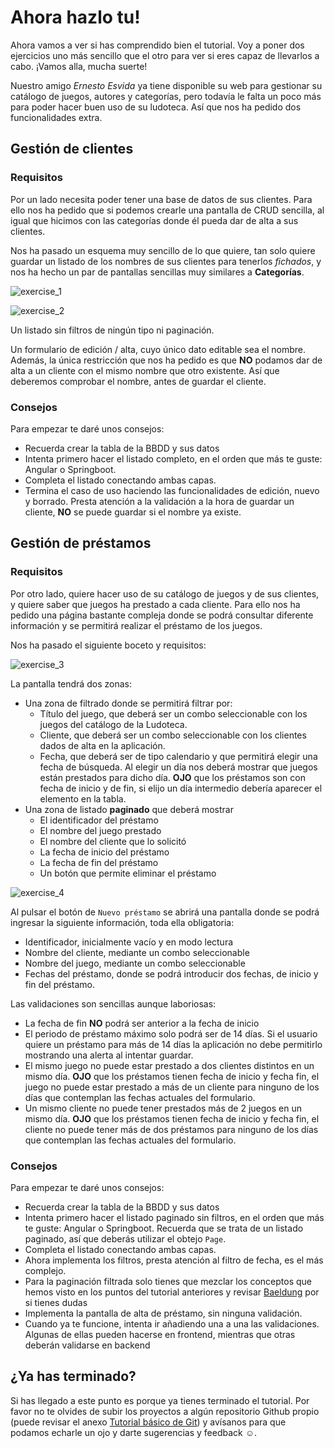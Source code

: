 # Ahora hazlo tu!

Ahora vamos a ver si has comprendido bien el tutorial. Voy a poner dos ejercicios uno más sencillo que el otro para ver si eres capaz de llevarlos a cabo. ¡Vamos alla, mucha suerte!

Nuestro amigo *Ernesto Esvida* ya tiene disponible su web para gestionar su catálogo de juegos, autores y categorías, pero todavía le falta un poco más para poder hacer buen uso de su ludoteca. Así que nos ha pedido dos funcionalidades extra.

## Gestión de clientes

### Requisitos

Por un lado necesita poder tener una base de datos de sus clientes. Para ello nos ha pedido que si podemos crearle una pantalla de CRUD sencilla, al igual que hicimos con las categorías donde él pueda dar de alta a sus clientes.

Nos ha pasado un esquema muy sencillo de lo que quiere, tan solo quiere guardar un listado de los nombres de sus clientes para tenerlos *fichados*, y nos ha hecho un par de pantallas sencillas muy similares a **Categorías**.

![exercise_1](./assets/images/exercise_1.png)

![exercise_2](./assets/images/exercise_2.png)

Un listado sin filtros de ningún tipo ni paginación.

Un formulario de edición / alta, cuyo único dato editable sea el nombre. Además, la única restricción que nos ha pedido es que **NO** podamos dar de alta a un cliente con el mismo nombre que otro existente. Así que deberemos comprobar el nombre, antes de guardar el cliente.

### Consejos

Para empezar te daré unos consejos:

- Recuerda crear la tabla de la BBDD y sus datos
- Intenta primero hacer el listado completo, en el orden que más te guste: Angular o Springboot.
- Completa el listado conectando ambas capas.
- Termina el caso de uso haciendo las funcionalidades de edición, nuevo y borrado. Presta atención a la validación a la hora de guardar un cliente, **NO** se puede guardar si el nombre ya existe.


## Gestión de préstamos

### Requisitos

Por otro lado, quiere hacer uso de su catálogo de juegos y de sus clientes, y quiere saber que juegos ha prestado a cada cliente. Para ello nos ha pedido una página bastante compleja donde se podrá consultar diferente información y se permitirá realizar el préstamo de los juegos.

Nos ha pasado el siguiente boceto y requisitos:

![exercise_3](./assets/images/exercise_3.png)

La pantalla tendrá dos zonas:

- Una zona de filtrado donde se permitirá filtrar por:
	- Título del juego, que deberá ser un combo seleccionable con los juegos del catálogo de la Ludoteca.
	- Cliente, que deberá ser un combo seleccionable con los clientes dados de alta en la aplicación.
	- Fecha, que deberá ser de tipo calendario y que permitirá elegir una fecha de búsqueda. Al elegir un día nos deberá mostrar que juegos están prestados para dicho día. **OJO** que los préstamos son con fecha de inicio y de fin, si elijo un día intermedio debería aparecer el elemento en la tabla.
- Una zona de listado **paginado** que deberá mostrar
	- El identificador del préstamo
	- El nombre del juego prestado
	- El nombre del cliente que lo solicitó
	- La fecha de inicio del préstamo
	- La fecha de fin del préstamo
	- Un botón que permite eliminar el préstamo

![exercise_4](./assets/images/exercise_4.png)

Al pulsar el botón de `Nuevo préstamo` se abrirá una pantalla donde se podrá ingresar la siguiente información, toda ella obligatoria:

- Identificador, inicialmente vacío y en modo lectura
- Nombre del cliente, mediante un combo seleccionable
- Nombre del juego, mediante un combo seleccionable
- Fechas del préstamo, donde se podrá introducir dos fechas, de inicio y fin del préstamo.

Las validaciones son sencillas aunque laboriosas:

- La fecha de fin **NO** podrá ser anterior a la fecha de inicio
- El periodo de préstamo máximo solo podrá ser de 14 días. Si el usuario quiere un préstamo para más de 14 días la aplicación no debe permitirlo mostrando una alerta al intentar guardar.
- El mismo juego no puede estar prestado a dos clientes distintos en un mismo día. **OJO** que los préstamos tienen fecha de inicio y fecha fin, el juego no puede estar prestado a más de un cliente para ninguno de los días que contemplan las fechas actuales del formulario.
- Un mismo cliente no puede tener prestados más de 2 juegos en un mismo día. **OJO** que los préstamos tienen fecha de inicio y fecha fin, el cliente no puede tener más de dos préstamos para ninguno de los días que contemplan las fechas actuales del formulario.


### Consejos

Para empezar te daré unos consejos:

- Recuerda crear la tabla de la BBDD y sus datos
- Intenta primero hacer el listado paginado sin filtros, en el orden que más te guste: Angular o Springboot. Recuerda que se trata de un listado paginado, así que deberás utilizar el obtejo `Page`.
- Completa el listado conectando ambas capas.
- Ahora implementa los filtros, presta atención al filtro de fecha, es el más complejo.
- Para la paginación filtrada solo tienes que mezclar los conceptos que hemos visto en los puntos del tutorial anteriores y revisar [Baeldung](https://www.baeldung.com/spring-data-jpa-query) por si tienes dudas
- Implementa la pantalla de alta de préstamo, sin ninguna validación.
- Cuando ya te funcione, intenta ir añadiendo una a una las validaciones. Algunas de ellas pueden hacerse en frontend, mientras que otras deberán validarse en backend



## ¿Ya has terminado?

Si has llegado a este punto es porque ya tienes terminado el tutorial. Por favor no te olvides de subir los proyectos a algún repositorio Github propio (puede revisar el anexo [Tutorial básico de Git](appendix/git.md)) y avísanos para que podamos echarle un ojo y darte sugerencias y feedback :relaxed:.